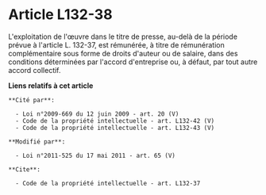 # Article L132-38

L'exploitation de l'œuvre dans le titre de presse, au-delà de la période prévue à l'article L. 132-37, est rémunérée, à titre
de rémunération complémentaire sous forme de droits d'auteur ou de salaire, dans des conditions déterminées par l'accord
d'entreprise ou, à défaut, par tout autre accord collectif.

**Liens relatifs à cet article**

	**Cité par**:

	  - Loi n°2009-669 du 12 juin 2009 - art. 20 (V)
	  - Code de la propriété intellectuelle - art. L132-42 (V)
	  - Code de la propriété intellectuelle - art. L132-43 (V)

	**Modifié par**:

	  - Loi n°2011-525 du 17 mai 2011 - art. 65 (V)

	**Cite**:

	  - Code de la propriété intellectuelle - art. L132-37
